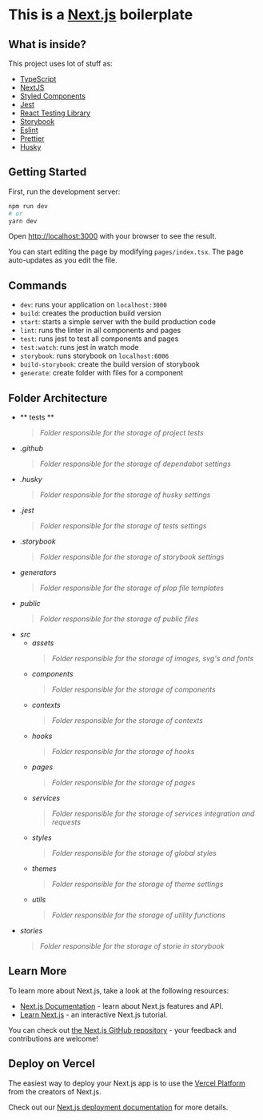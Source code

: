 # This is a [Next.js](https://nextjs.org/) boilerplate

## What is inside?

This project uses lot of stuff as:

- [TypeScript](https://www.typescriptlang.org/)
- [NextJS](https://nextjs.org/)
- [Styled Components](https://styled-components.com/)
- [Jest](https://jestjs.io/)
- [React Testing Library](https://testing-library.com/docs/react-testing-library/intro)
- [Storybook](https://storybook.js.org/)
- [Eslint](https://eslint.org/)
- [Prettier](https://prettier.io/)
- [Husky](https://github.com/typicode/husky)

## Getting Started

First, run the development server:

```bash
npm run dev
# or
yarn dev
```

Open [http://localhost:3000](http://localhost:3000) with your browser to see the result.

You can start editing the page by modifying `pages/index.tsx`. The page auto-updates as you edit the file.

## Commands

- `dev`: runs your application on `localhost:3000`
- `build`: creates the production build version
- `start`: starts a simple server with the build production code
- `lint`: runs the linter in all components and pages
- `test`: runs jest to test all components and pages
- `test:watch`: runs jest in watch mode
- `storybook`: runs storybook on `localhost:6006`
- `build-storybook`: create the build version of storybook
- `generate`: create folder with files for a component

## Folder Architecture

- ** tests **
  > _Folder responsible for the storage of project tests_
- _.github_
  > _Folder responsible for the storage of dependabot settings_
- _.husky_
  > _Folder responsible for the storage of husky settings_
- _.jest_
  > _Folder responsible for the storage of tests settings_
- _.storybook_
  > _Folder responsible for the storage of storybook settings_
- _generators_
  > _Folder responsible for the storage of plop file templates_
- _public_
  > _Folder responsible for the storage of public files_
- _src_
  - _assets_
    > _Folder responsible for the storage of images, svg's and fonts_
  - _components_
    > _Folder responsible for the storage of components_
  - _contexts_
    > _Folder responsible for the storage of contexts_
  - _hooks_
    > _Folder responsible for the storage of hooks_
  - _pages_
    > _Folder responsible for the storage of pages_
  - _services_
    > _Folder responsible for the storage of services integration and requests_
  - _styles_
    > _Folder responsible for the storage of global styles_
  - _themes_
    > _Folder responsible for the storage of theme settings_
  - _utils_
    > _Folder responsible for the storage of utility functions_
- _stories_
  > _Folder responsible for the storage of storie in storybook_

## Learn More

To learn more about Next.js, take a look at the following resources:

- [Next.js Documentation](https://nextjs.org/docs) - learn about Next.js features and API.
- [Learn Next.js](https://nextjs.org/learn) - an interactive Next.js tutorial.

You can check out [the Next.js GitHub repository](https://github.com/vercel/next.js/) - your feedback and contributions are welcome!

## Deploy on Vercel

The easiest way to deploy your Next.js app is to use the [Vercel Platform](https://vercel.com/import?utm_medium=default-template&filter=next.js&utm_source=create-next-app&utm_campaign=create-next-app-readme) from the creators of Next.js.

Check out our [Next.js deployment documentation](https://nextjs.org/docs/deployment) for more details.
